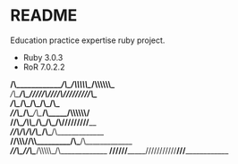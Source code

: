 # README

Education practice expertise ruby project.

* Ruby 3.0.3
* RoR 7.0.2.2 



__/\\\______________/\\\__/\\\\\\\\\\\__/\\\\\\\\\\\\\___        
 _\/\\\_____________\/\\\_\/////\\\///__\/\\\/////////\\\_       
  _\/\\\_____________\/\\\_____\/\\\_____\/\\\_______\/\\\_      
   _\//\\\____/\\\____/\\\______\/\\\_____\/\\\\\\\\\\\\\/__     
    __\//\\\__/\\\\\__/\\\_______\/\\\_____\/\\\/////////____    
     ___\//\\\/\\\/\\\/\\\________\/\\\_____\/\\\_____________   
      ____\//\\\\\\//\\\\\_________\/\\\_____\/\\\_____________  
       _____\//\\\__\//\\\_______/\\\\\\\\\\\_\/\\\_____________ 
        ______\///____\///_______\///////////__\///______________
